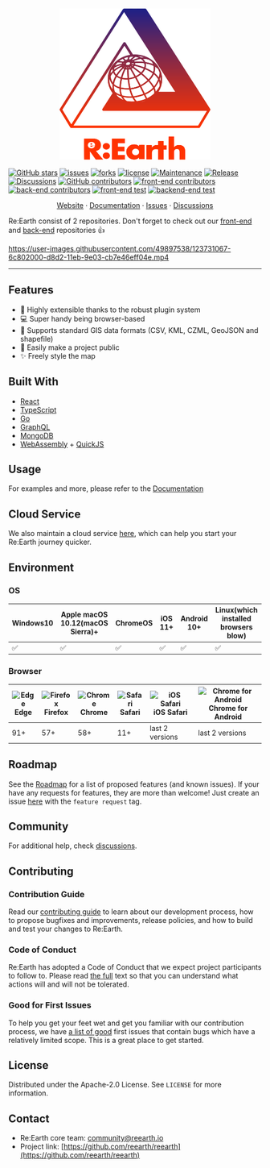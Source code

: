 

<!-- PROJECT LOGO -->
<br />
<p align="center">
<!-- TODO: change this link later -->
  <a href="https://github.com/reearth/reearth">
    <img src="./public/reearth-logo.svg" alt="Logo" width="300" height="300">
  </a>

[![GitHub stars](https://img.shields.io/github/stars/reearth/reearth.svg?style=social&label=Star&maxAge=2592000)](https://github.com/reearth/reearth/stargazers/)
[![issues](https://img.shields.io/github/issues/reearth/reearth)](https://img.shields.io/github/issues/reearth/reearth)
[![forks](https://img.shields.io/github/forks/reearth/reearth)](https://github.com/reearth/reearth/network/members)
[![license](https://img.shields.io/github/license/reearth/reearth)](https://github.com/reearth/reearth/blob/main/LICENSE)
[![Maintenance](https://img.shields.io/badge/maintained%3F-yes-green.svg)](https://github.com/reearth/reearth/graphs/commit-activity)
[![Release](https://img.shields.io/github/release/reearth/reearth.svg)](https://GitHub.com/reearth/reearth/releases/)
[![Discussions](https://img.shields.io/badge/discussion-welcome-green.svg)](https://github.com/reearth/reearth/discussions)
[![GitHub contributors](https://img.shields.io/github/contributors/reearth/reearth.svg)](https://GitHub.com/reearth/reearth/graphs/contributors/)
[![front-end contributors](https://img.shields.io/github/contributors/reearth/reearth-web?label=front-end%20contributors)](https://GitHub.com/reearth/reearth-web/graphs/contributors/)
[![back-end contributors](https://img.shields.io/github/contributors/reearth/reearth-backend?label=back-end%20contributors)](https://GitHub.com/reearth/reearth-backend/graphs/contributors/)
[![front-end test](https://img.shields.io/github/workflow/status/reearth/reearth-web/main?label=frontend-test)](https://github.com/reearth/reearth-web/actions/workflows/main.yml)
[![backend-end test](https://img.shields.io/github/workflow/status/reearth/reearth-backend/main?label=backend-test)](https://github.com/reearth/reearth-backend/actions/workflows/main.yml)

  <p align="center">
    <a href="https://community.reearth.io">Website</a>
    ·
    <a href="https://docs.reearth.io/developer-guide">Documentation</a>
    ·
    <a href="https://github.com/reearth/reearth/issues">Issues</a>
    ·
    <a href="https://github.com/reearth/reearth/discussions">Discussions</a>
  </p>
</p>

Re:Earth consist of 2 repositories. Don't forget to check out our [front-end](https://github.com/reearth/reearth-web) and [back-end](https://github.com/reearth/reearth-backend) repositories 👍

https://user-images.githubusercontent.com/49897538/123731067-6c802000-d8d2-11eb-9e03-cb7e46eff04e.mp4

---

## Features

- 🔌 Highly extensible thanks to the robust plugin system
- 💻 Super handy being browser-based
- 💪 Supports standard GIS data formats (CSV, KML, CZML, GeoJSON and shapefile)
- 📢 Easily make a project public
- ✨ Freely style the map

## Built With

* [React](https://github.com/facebook/react)
* [TypeScript](https://github.com/microsoft/TypeScript)
* [Go](https://github.com/golang/go)
* [GraphQL](https://github.com/graphql)
* [MongoDB](https://www.mongodb.com/)
* [WebAssembly](https://webassembly.org/) + [QuickJS](https://github.com/bellard/quickjs)

## Usage

For examples and more, please refer to the [Documentation](https://docs.reearth.io/)

## Cloud Service

We also maintain a cloud service [here](https://reearth.io/), which can help you start your Re:Earth journey quicker.

## Environment

### OS

| Windows10 | Apple macOS 10.12(macOS Sierra)+ | ChromeOS | iOS 11+ | Android 10+ | Linux(which installed browsers blow) |
| --------- | --------- | --------- | --------- | --------- | --------- |
| ✅ | ✅ | ✅ | ✅ | ✅ | ✅ |

### Browser

| ![Edge](https://raw.githubusercontent.com/alrra/browser-logos/master/src/edge/edge_32x32.png) <br />Edge | ![Firefox](https://raw.githubusercontent.com/alrra/browser-logos/master/src/firefox/firefox_32x32.png) <br /> Firefox | ![Chrome](https://raw.githubusercontent.com/alrra/browser-logos/master/src/chrome/chrome_32x32.png) <br /> Chrome | ![Safari](https://raw.githubusercontent.com/alrra/browser-logos/master/src/safari/safari_32x32.png) <br /> Safari | ![iOS Safari](https://raw.githubusercontent.com/alrra/browser-logos/master/src/safari-ios/safari-ios_32x32.png) <br />iOS Safari | ![Chrome for Android](https://raw.githubusercontent.com/alrra/browser-logos/master/src/chrome/chrome_32x32.png) <br/> Chrome for Android |
| --------- | --------- | --------- | --------- | --------- | --------- |
| 91+ | 57+| 58+| 11+ | last 2 versions | last 2 versions

## Roadmap

See the [Roadmap](https://github.com/reearth/reearth/projects/1) for a list of proposed features (and known issues).
If your have any requests for features, they are more than welcome! Just create an issue [here](https://github.com/reearth/reearth/issues?q=is%3Aissue+is%3Aopen+sort%3Aupdated-desc) with the `feature request` tag.

## Community

For additional help, check [discussions](https://github.com/reearth/reearth/discussions).

## Contributing

### Contribution Guide

Read our [contributing guide](https://docs.reearth.io/oss/introduction/contributing-guide) to learn about our development process, how to propose bugfixes and improvements, release policies, and how to build and test your changes to Re:Earth.

### Code of Conduct

Re:Earth has adopted a Code of Conduct that we expect project participants to follow to. Please read [the full](./CODE_OF_CONDUCT.md) text so that you can understand what actions will and will not be tolerated.

### Good for First Issues

To help you get your feet wet and get you familiar with our contribution process, we have [a list of good](https://github.com/reearth/reearth/projects/1#column-14917909) first issues that contain bugs which have a relatively limited scope. This is a great place to get started.

## License

Distributed under the Apache-2.0 License. See `LICENSE` for more information.

## Contact

- Re:Earth core team: community@reearth.io
- Project link: [https://github.com/reearth/reearth](https://github.com/reearth/reearth)
